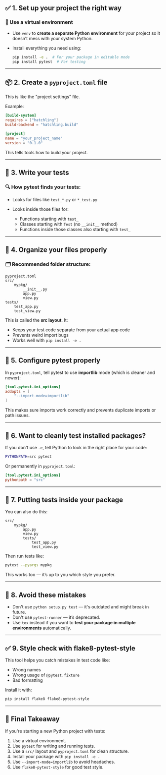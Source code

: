 ## ✅ **1. Set up your project the right way**

### 🧪 Use a virtual environment

* Use `venv` to **create a separate Python environment** for your project so it doesn’t mess with your system Python.
* Install everything you need using:

  ```bash
  pip install -e .  # For your package in editable mode
  pip install pytest  # For testing
  ```

---

## 📦 **2. Create a `pyproject.toml` file**

This is like the "project settings" file.

Example:

```toml
[build-system]
requires = ["hatchling"]
build-backend = "hatchling.build"

[project]
name = "your_project_name"
version = "0.1.0"
```

This tells tools how to build your project.

---

## 🧪 **3. Write your tests**

### 🔍 How pytest finds your tests:

* Looks for files like `test_*.py` or `*_test.py`
* Looks inside those files for:

  * Functions starting with `test_`
  * Classes starting with `Test` (no `__init__` method)
  * Functions inside those classes also starting with `test_`

---

## 🧱 **4. Organize your files properly**

### 🗂️ Recommended folder structure:

```
pyproject.toml
src/
    mypkg/
        __init__.py
        app.py
        view.py
tests/
    test_app.py
    test_view.py
```

This is called the **src layout**. It:

* Keeps your test code separate from your actual app code
* Prevents weird import bugs
* Works well with `pip install -e .`

---

## 🧪 **5. Configure pytest properly**

In `pyproject.toml`, tell pytest to use **importlib** mode (which is cleaner and newer):

```toml
[tool.pytest.ini_options]
addopts = [
    "--import-mode=importlib"
]
```

This makes sure imports work correctly and prevents duplicate imports or path issues.

---

## 🧼 **6. Want to cleanly test installed packages?**

If you don't use `-e`, tell Python to look in the right place for your code:

```bash
PYTHONPATH=src pytest
```

Or permanently in `pyproject.toml`:

```toml
[tool.pytest.ini_options]
pythonpath = "src"
```

---

## 🧪 **7. Putting tests inside your package**

You can also do this:

```
src/
    mypkg/
        app.py
        view.py
        tests/
            test_app.py
            test_view.py
```

Then run tests like:

```bash
pytest --pyargs mypkg
```

This works too — it’s up to you which style you prefer.

---

## 🚨 **8. Avoid these mistakes**

* Don't use `python setup.py test` — it's outdated and might break in future.
* Don't use `pytest-runner` — it’s deprecated.
* Use `tox` instead if you want to **test your package in multiple environments** automatically.

---

## ✅ **9. Style check with flake8-pytest-style**

This tool helps you catch mistakes in test code like:

* Wrong names
* Wrong usage of `@pytest.fixture`
* Bad formatting

Install it with:

```bash
pip install flake8 flake8-pytest-style
```

---

## 🧠 Final Takeaway

If you're starting a new Python project with tests:

1. Use a virtual environment.
2. Use `pytest` for writing and running tests.
3. Use a `src/` layout and `pyproject.toml` for clean structure.
4. Install your package with `pip install -e .`
5. Use `--import-mode=importlib` to avoid headaches.
6. Use `flake8-pytest-style` for good test style.


